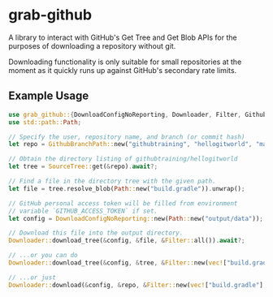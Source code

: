 # grab-github

A library to interact with GitHub's Get Tree and Get Blob APIs for the purposes of downloading a repository without git.

Downloading functionality is only suitable for small repositories at the moment as it quickly runs up against GitHub's secondary rate limits.

## Example Usage

```rust
use grab_github::{DownloadConfigNoReporting, Downloader, Filter, GithubBranchPath, SourceTree};
use std::path::Path;

// Specify the user, repository name, and branch (or commit hash)
let repo = GithubBranchPath::new("githubtraining", "hellogitworld", "master");

// Obtain the directory listing of githubtraining/hellogitworld
let tree = SourceTree::get(&repo).await?;

// Find a file in the directory tree with the given path.
let file = tree.resolve_blob(Path::new("build.gradle")).unwrap();

// GitHub personal access token will be filled from environment 
// variable `GITHUB_ACCESS_TOKEN` if set.
let config = DownloadConfigNoReporting::new(Path::new("output/data"));

// Download this file into the output directory.
Downloader::download_tree(&config, &file, &Filter::all()).await?;

// ...or you can do
Downloader::download_tree(&config, &tree, &Filter::new(vec!["build.gradle"], vec![])).await?;

// ...or just
Downloader::download(&config, &repo, &Filter::new(vec!["build.gradle"], vec![])).await?;
```